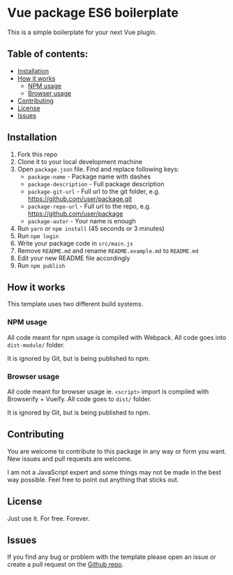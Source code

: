 # Vue package ES6 boilerplate
This is a simple boilerplate for your next Vue plugin.

## Table of contents:
* [Installation](#installation)
* [How it works](#how-it-works)
    * [NPM usage](#npm-usage)
    * [Browser usage](#browser-usage)
* [Contributing](#contributing)
* [License](#license)
* [Issues](#issues)

## Installation
1. Fork this repo
2. Clone it to your local development machine
3. Open `package.json` file. Find and replace following keys:
    * `package-name` - Package name with dashes
    * `package-description` - Full package description
    * `package-git-url` - Full url to the git folder, e.g. https://github.com/user/package.git
    * `package-repo-url` - Full url to the repo, e.g. https://github.com/user/package
    * `package-autor` - Your name is enough
4. Run `yarn` or `npm install` (45 seconds or 3 minutes)
5. Run `npm login`
6. Write your package code in `src/main.js`
7. Remove `README.md` and rename `README.example.md` to `README.md`
8. Edit your new README file accordingly
9. Run `npm publish`

## How it works
This template uses two different build systems.

### NPM usage
All code meant for npm usage is compiled with Webpack. All code goes into `dist-module/` folder.

It is ignored by Git, but is being published to npm.

### Browser usage
All code meant for browser usage ie. `<script>` import is compiled with Browserify + Vueify. All code goes to `dist/` folder.

It is ignored by Git, but is being published to npm.

## Contributing
You are welcome to contribute to this package in any way or form you want. New issues and pull requests are welcome.

I am not a JavaScript expert and some things may not be made in the best way possible. Feel free to point out anything that sticks out.

## License
Just use it. For free. Forever.

## Issues
If you find any bug or problem with the template please open an issue or create a pull request on the [Github repo](https://github.com/DCzajkowski/npm-vue-es6-package).
